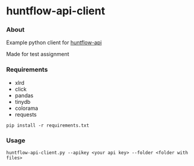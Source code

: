 # huntflow-api-client

### About
Example python client for [huntflow-api](https://github.com/huntflow/api)

Made for test assignment

### Requirements
* xlrd
* click
* pandas
* tinydb 
* colorama
* requests 

`pip install -r requirements.txt`
### Usage
`huntflow-api-client.py --apikey <your api key> --folder <folder with files>`